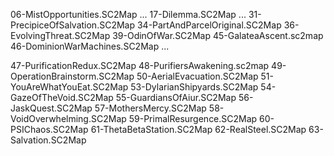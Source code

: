 06-MistOpportunities.SC2Map
...
17-Dilemma.SC2Map
...
31-PrecipiceOfSalvation.SC2Map
34-PartAndParcelOriginal.SC2Map
36-EvolvingThreat.SC2Map
39-OdinOfWar.SC2Map
45-GalateaAscent.sc2map
46-DominionWarMachines.SC2Map
...

47-PurificationRedux.SC2Map
48-PurifiersAwakening.sc2map
49-OperationBrainstorm.SC2Map
50-AerialEvacuation.SC2Map
51-YouAreWhatYouEat.SC2Map
53-DylarianShipyards.SC2Map
54-GazeOfTheVoid.SC2Map
55-GuardiansOfAiur.SC2Map
56-JaskQuest.SC2Map
57-MothersMercy.SC2Map
58-VoidOverwhelming.SC2Map
59-PrimalResurgence.SC2Map
60-PSIChaos.SC2Map
61-ThetaBetaStation.SC2Map
62-RealSteel.SC2Map
63-Salvation.SC2Map